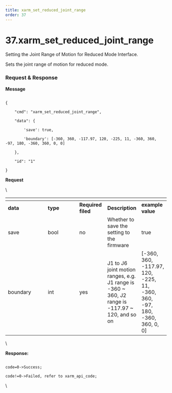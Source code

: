 ```yaml
---
title: xarm_set_reduced_joint_range
order: 37
---
```

# 37.xarm\_set\_reduced\_joint\_range



Setting the Joint Range of Motion for Reduced Mode Interface.

Sets the joint range of motion for reduced mode.
 




###  Request & Response

**Message**




```

{

    "cmd": "xarm_set_reduced_joint_range",

    "data": {

        'save': true, 

        'boundary': [-360, 360, -117.97, 120, -225, 11, -360, 360, -97, 180, -360, 360, 0, 0]

    },

    "id": "1"

}

```     
**Request**



\













<table data-header-hidden><thead><tr><th width="121"></th><th width="98"></th><th width="72"></th><th></th><th></th></tr></thead><tbody><tr><td><strong>data</strong></td><td><strong>type</strong></td><td><strong>Required filed</strong></td><td><strong>Description</strong></td><td><strong>example value</strong></td></tr><tr><td>save</td><td>bool</td><td>no</td><td>Whether to save the setting to the firmware	</td><td>true</td></tr><tr><td>boundary</td><td>int</td><td>yes</td><td>J1 to J6 joint motion ranges, e.g. J1 range is -360 ~ 360, J2 range is -117.97 ~ 120, and so on</td><td>[-360, 360, -117.97, 120, -225, 11, -360, 360, -97, 180, -360, 360, 0, 0]</td></tr></tbody></table>



\





**Response:**     



```

code=0->Success;

code!=0->Failed, refer to xarm_api_code;

```



\











